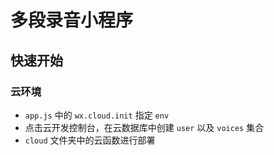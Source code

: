 # 多段录音小程序

## 快速开始

### 云环境
- `app.js` 中的 `wx.cloud.init` 指定 `env`
- 点击云开发控制台，在云数据库中创建 `user` 以及 `voices` 集合
- `cloud` 文件夹中的云函数进行部署